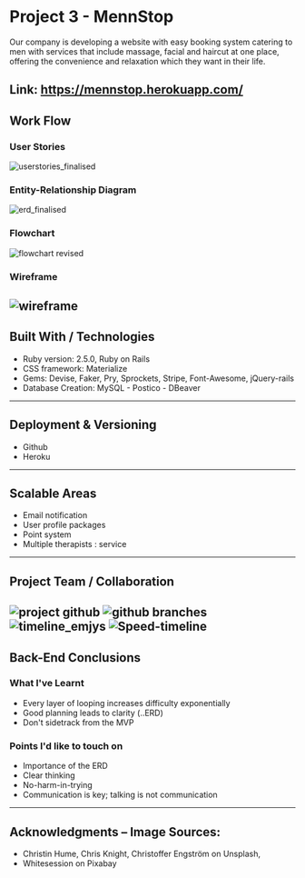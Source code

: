 # Project 3 - MennStop

Our company is developing a website with easy booking system catering to men with services that include massage, facial and haircut at one place, offering the convenience and relaxation which they want in their life.

Link: https://mennstop.herokuapp.com/
---
## Work Flow
### User Stories
![userstories_finalised](https://user-images.githubusercontent.com/31798170/35610116-1a591bd6-069b-11e8-9054-46a22c62d891.png)

### Entity-Relationship Diagram
![erd_finalised](https://user-images.githubusercontent.com/31798170/35610133-27a2b338-069b-11e8-9795-2b85691e832f.png)

### Flowchart
![flowchart revised](https://user-images.githubusercontent.com/31798170/35548283-5c332d04-05b9-11e8-8200-b79b9bc44625.png)

### Wireframe
![wireframe](https://user-images.githubusercontent.com/31798170/35616686-f30d62e2-06b0-11e8-88d9-9c4509a3acaa.png)
---
## Built With / Technologies
* Ruby version: 2.5.0, Ruby on Rails
* CSS framework: Materialize
* Gems: Devise, Faker, Pry, Sprockets, Stripe, Font-Awesome, jQuery-rails
* Database Creation: MySQL - Postico - DBeaver
---
## Deployment & Versioning
* Github
* Heroku
---
## Scalable Areas
* Email notification
* User profile packages
* Point system
* Multiple therapists : service
---
## Project Team / Collaboration
![project github](https://user-images.githubusercontent.com/31798170/35668830-056ddf08-076e-11e8-802b-8fdcece496fe.jpg)
![github branches](https://user-images.githubusercontent.com/31798170/35668880-3c9f09c0-076e-11e8-80ee-1fe11b2be6d1.jpg)
![timeline_emjys](https://user-images.githubusercontent.com/31798170/35682650-5ec49744-079c-11e8-9ea7-3074fe5b1576.png)
![Speed-timeline](https://i.imgur.com/98iIGQj.png)
---
## Back-End Conclusions
### What I've Learnt
* Every layer of looping increases difficulty exponentially
* Good planning leads to clarity (..ERD)
* Don't sidetrack from the MVP

### Points I'd like to touch on
* Importance of the ERD
* Clear thinking
* No-harm-in-trying
* Communication is key; talking is not communication
---
## Acknowledgments – Image Sources:
* Christin Hume, Chris Knight, Christoffer Engström on Unsplash,
* Whitesession on Pixabay
